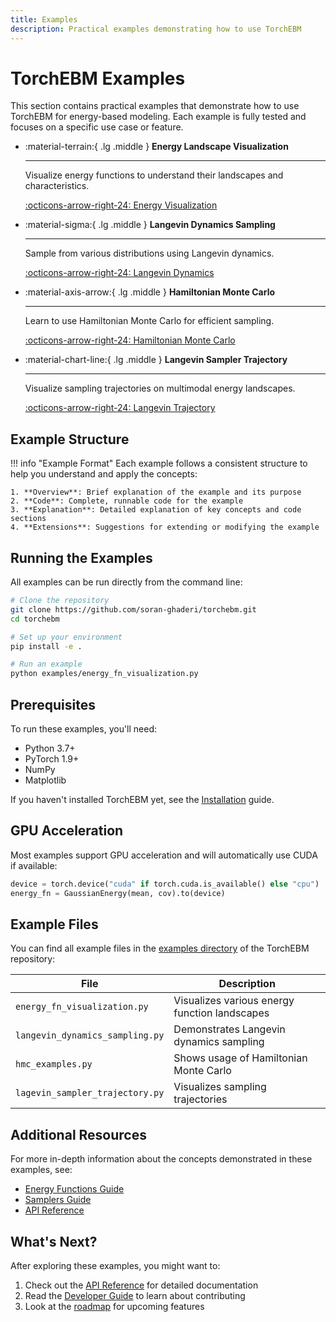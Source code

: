 ```yaml
---
title: Examples
description: Practical examples demonstrating how to use TorchEBM
---
```


# TorchEBM Examples

This section contains practical examples that demonstrate how to use TorchEBM for energy-based modeling. Each example is fully tested and focuses on a specific use case or feature.

<div class="grid cards" markdown>

-   :material-terrain:{ .lg .middle } __Energy Landscape Visualization__

    ---

    Visualize energy functions to understand their landscapes and characteristics.

    [:octicons-arrow-right-24: Energy Visualization](energy_visualization.md)

-   :material-sigma:{ .lg .middle } __Langevin Dynamics Sampling__

    ---

    Sample from various distributions using Langevin dynamics.

    [:octicons-arrow-right-24: Langevin Dynamics](langevin_dynamics.md)

-   :material-axis-arrow:{ .lg .middle } __Hamiltonian Monte Carlo__

    ---

    Learn to use Hamiltonian Monte Carlo for efficient sampling.

    [:octicons-arrow-right-24: Hamiltonian Monte Carlo](hmc.md)

-   :material-chart-line:{ .lg .middle } __Langevin Sampler Trajectory__

    ---

    Visualize sampling trajectories on multimodal energy landscapes.

    [:octicons-arrow-right-24: Langevin Trajectory](langevin_trajectory.md)

</div>

## Example Structure

!!! info "Example Format"
    Each example follows a consistent structure to help you understand and apply the concepts:
    
    1. **Overview**: Brief explanation of the example and its purpose
    2. **Code**: Complete, runnable code for the example
    3. **Explanation**: Detailed explanation of key concepts and code sections
    4. **Extensions**: Suggestions for extending or modifying the example

## Running the Examples

All examples can be run directly from the command line:

```bash
# Clone the repository
git clone https://github.com/soran-ghaderi/torchebm.git
cd torchebm

# Set up your environment
pip install -e .

# Run an example
python examples/energy_fn_visualization.py
```

<div class="grid" markdown>
<div markdown>

## Prerequisites

To run these examples, you'll need:

- Python 3.7+
- PyTorch 1.9+
- NumPy
- Matplotlib

If you haven't installed TorchEBM yet, see the [Installation](../getting_started.md) guide.

</div>
<div markdown>

## GPU Acceleration

Most examples support GPU acceleration and will automatically use CUDA if available:

```python
device = torch.device("cuda" if torch.cuda.is_available() else "cpu")
energy_fn = GaussianEnergy(mean, cov).to(device)
```

</div>
</div>

## Example Files

You can find all example files in the [examples directory](https://github.com/soran-ghaderi/torchebm/tree/master/examples) of the TorchEBM repository:

| File | Description |
|------|-------------|
| `energy_fn_visualization.py` | Visualizes various energy function landscapes |
| `langevin_dynamics_sampling.py` | Demonstrates Langevin dynamics sampling |
| `hmc_examples.py` | Shows usage of Hamiltonian Monte Carlo |
| `lagevin_sampler_trajectory.py` | Visualizes sampling trajectories |

## Additional Resources

For more in-depth information about the concepts demonstrated in these examples, see:

- [Energy Functions Guide](../guides/energy_functions.md)
- [Samplers Guide](../guides/samplers.md)
- [API Reference](../api/index.md)

## What's Next?

After exploring these examples, you might want to:

1. Check out the [API Reference](../api/index.md) for detailed documentation
2. Read the [Developer Guide](../developer_guide/index.md) to learn about contributing
3. Look at the [roadmap](../index.md#features--roadmap) for upcoming features 